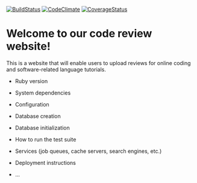[![BuildStatus](https://travis-ci.org/JoshuaFields/code-review-site.svg?branch=master)](https://travis-ci.org/JoshuaFields/code-review-site) [![CodeClimate](https://codeclimate.com/github/JoshuaFields/code-review-site.png)](https://codeclimate.com/github/JoshuaFields/code-review-site)
[![CoverageStatus](https://coveralls.io/repos/JoshuaFields/code-review-site/badge.png)](https://coveralls.io/r/JoshuaFields/code-review-site)

# Welcome to our code review website!

This is a website that will enable users to upload reviews for online coding and software-related language tutorials.

* Ruby version

* System dependencies

* Configuration

* Database creation

* Database initialization

* How to run the test suite

* Services (job queues, cache servers, search engines, etc.)

* Deployment instructions

* ...
